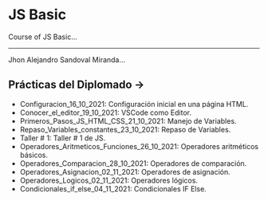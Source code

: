 # JS Basic
Course of JS Basic...

<hr>

Jhon Alejandro Sandoval Miranda...

## Prácticas del Diplomado ->

* Configuracion_16_10_2021: Configuración inicial en una página HTML.
* Conocer_el_editor_19_10_2021: VSCode como Editor.
* Primeros_Pasos_JS_HTML_CSS_21_10_2021: Manejo de Variables.
* Repaso_Variables_constantes_23_10_2021: Repaso de Variables.
* Taller # 1: Taller # 1 de JS.
* Operadores_Aritmeticos_Funciones_26_10_2021: Operadores aritméticos básicos.
* Operadores_Comparacion_28_10_2021: Operadores de comparación.
* Operadores_Asignacion_02_11_2021: Operadores de asignación.
* Operadores_Logicos_02_11_2021: Operadores lógicos.
* Condicionales_if_else_04_11_2021: Condicionales IF Else.